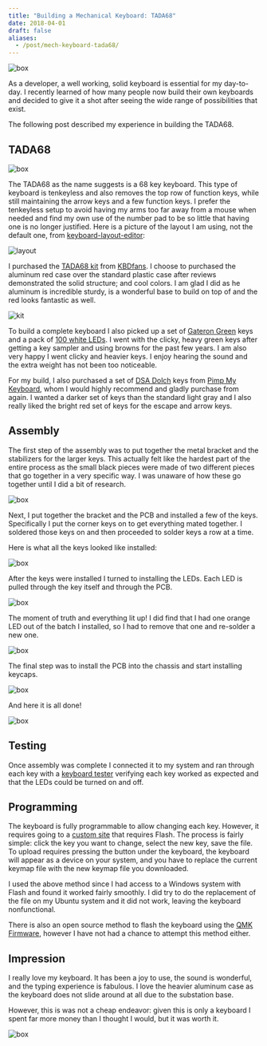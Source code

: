 ```yaml
---
title: "Building a Mechanical Keyboard: TADA68"
date: 2018-04-01
draft: false
aliases:
  - /post/mech-keyboard-tada68/
---
```


![box](/img/projects/tada68/side.png#center)

As a developer, a well working, solid keyboard is essential for my day-to-day. I recently learned of how many people now build their own keyboards and decided to give it a shot after seeing the wide range of possibilities that exist.

The following post described my experience in building the TADA68.

## TADA68

![box](/img/projects/tada68/tada68.png#center)

The TADA68 as the name suggests is a 68 key keyboard. This type of keyboard is tenkeyless and also removes the top row of function keys, while still maintaining the arrow keys and a few function keys. I prefer the tenkeyless setup to avoid having my arms too far away from a mouse when needed and find my own use of the number pad to be so little that having one is no longer justified. Here is a picture of the layout I am using, not the default one, from [keyboard-layout-editor](http://www.keyboard-layout-editor.com):

![layout](/img/projects/tada68/layout.png#center)

I purchased the [TADA68 kit](https://kbdfans.myshopify.com/products/tada68-keyboard-diy-kit) from [KBDfans](https://kbdfans.myshopify.com/). I choose to purchased the aluminum red case over the standard plastic case after reviews demonstrated the solid structure; and cool colors. I am glad I did as he aluminum is incredible sturdy, is a wonderful base to build on top of and the red looks fantastic as well.

![kit](/img/projects/tada68/kit.jpg#center)

To build a complete keyboard I also picked up a set of [Gateron Green](https://kbdfans.cn/collections/swtich/products/switch-68-cherry-gateron-zealio?variant=40117058957) keys and a pack of [100 white LEDs](https://kbdfans.cn/collections/keyboard-part/products/f1-8mm-led-100pcs). I went with the clicky, heavy green keys after getting a key sampler and using browns for the past few years. I am also very happy I went clicky and heavier keys. I enjoy hearing the sound and the extra weight has not been too noticeable.

For my build, I also purchased a set of [DSA Dolch](https://pimpmykeyboard.com/dsa-dolch-keyset/) keys from [Pimp My Keyboard](https://pimpmykeyboard.com/), whom I would highly recommend and gladly purchase from again. I wanted a darker set of keys than the standard light gray and I also really liked the bright red set of keys for the escape and arrow keys.

## Assembly

The first step of the assembly was to put together the metal bracket and the stabilizers for the larger keys. This actually felt like the hardest part of the entire process as the small black pieces were made of two different pieces that go together in a very specific way. I was unaware of how these go together until I did a bit of research.

![box](/img/projects/tada68/bracket.png#center)

Next, I put together the bracket and the PCB and installed a few of the keys. Specifically I put the corner keys on to get everything mated together. I soldered those keys on and then proceeded to solder keys a row at a time.

Here is what all the keys looked like installed:

![box](/img/projects/tada68/keys.png#center)

After the keys were installed I turned to installing the LEDs. Each LED is pulled through the key itself and through the PCB.

![box](/img/projects/tada68/solder.png#center)

The moment of truth and everything lit up! I did find that I had one orange LED out of the batch I installed, so I had to remove that one and re-solder a new one.

![box](/img/projects/tada68/light.png#center)

The final step was to install the PCB into the chassis and start installing keycaps.

![box](/img/projects/tada68/keycaps.png#center)

And here it is all done!

![box](/img/projects/tada68/top.png#center)

## Testing

Once assembly was complete I connected it to my system and ran through each key with a [keyboard tester](http://www.keyboardtester.com/tester.html) verifying each key worked as expected and that the LEDs could be turned on and off.

## Programming

The keyboard is fully programmable to allow changing each key. However, it requires going to a [custom site](http://123.57.250.164:3000/tada68) that requires Flash. The process is fairly simple: click the key you want to change, select the new key, save the file. To upload requires pressing the button under the keyboard, the keyboard will appear as a device on your system, and you have to replace the current keymap file with the new keymap file you downloaded.

I used the above method since I had access to a Windows system with Flash and found it worked fairly smoothly. I did try to do the replacement of the file on my Ubuntu system and it did not work, leaving the keyboard nonfunctional.

There is also an open source method to flash the keyboard using the [QMK Firmware](http://qmk.fm/), however I have not had a chance to attempt this method either.

## Impression

I really love my keyboard. It has been a joy to use, the sound is wonderful, and the typing experience is fabulous. I love the heavier aluminum case as the keyboard does not slide around at all due to the substation base.

However, this is was not a cheap endeavor: given this is only a keyboard I spent far more money than I thought I would, but it was worth it.

![box](/img/projects/tada68/angle.png#center)
